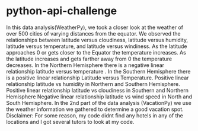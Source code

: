 # python-api-challenge
In this data analysis(WeatherPy), we took a closer look at the weather of over 500 cities of varying distances from the equator. We observed the relationships between latitude versus cloudiness, latitude versus humidity, latitude versus temperature, and latitude versus windiness. As the latitude approaches 0 or gets closer to the Equator the temperature increases. As the latitude increases and gets farther away from 0 the temperature decreases. In the Northern Hemisphere there is a negative linear relationship latitude versus temperature . In the Southern Hemisphere there is a positive linear relationship Latitude versus Temperature. Positive linear relationship latitude vs humidity in Northern and Southern Hemisphere. Positive linear relationship latitude vs cloudiness in Southern and Northern Hemisphere Negative linear relationship latitude vs wind speed in North and South Hemisphere.
In the 2nd part of the data analysis (VacationPy) we use the weather information we gathered to determine a good vacation spot.
Disclaimer: For some reason, my code didnt find any hotels in any of the locations and I got several tutors to look at my code.

